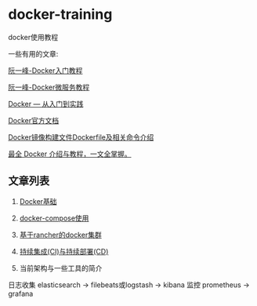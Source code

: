# docker-training

docker使用教程

一些有用的文章:

[阮一峰-Docker入门教程](http://www.ruanyifeng.com/blog/2018/02/docker-tutorial.html)

[阮一峰-Docker微服务教程](http://www.ruanyifeng.com/blog/2018/02/docker-wordpress-tutorial.html)

[Docker — 从入门到实践](https://yeasy.gitbooks.io/docker_practice/)

[Docker官方文档](https://docs.docker.com/)

[Docker镜像构建文件Dockerfile及相关命令介绍](https://itbilu.com/linux/docker/VyhM5wPuz.html)

[最全 Docker 介绍与教程，一文全掌握。](https://juejin.im/entry/5b19e350e51d45069f5e1d66?utm_source=gold_browser_extension)


## 文章列表

1. [Docker基础](/docs/1.Docker基础.md)

2. [docker-compose使用](/docs/2.docker-compose使用.md)

3. [基于rancher的docker集群](/docs/3.基于rancher的docker集群.md)

4. [持续集成(CI)与持续部署(CD)](docs/4.持续集成(CI)与持续部署(CD).md)

5. 当前架构与一些工具的简介


日志收集 elasticsearch -> filebeats或logstash -> kibana
监控 prometheus -> grafana
